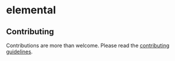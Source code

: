 # elemental


## Contributing

Contributions are more than welcome. Please read the [contributing guidelines](CONTRIBUTING.md).
